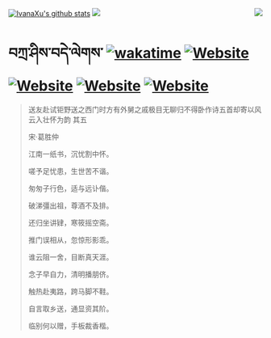 [![IvanaXu's github stats](https://github-readme-stats.vercel.app/api?username=IvanaXu&theme=codeSTACKr)](https://github.com/anuraghazra/github-readme-stats)
<img align="right" src="https://github-readme-stats.vercel.app/api/top-langs/?username=IvanaXu&langs_count=8&theme=codeSTACKr" />
<img src="https://github-readme-stats.vercel.app/api/wakatime?username=IvanaXu&layout=compact&langs_count=8&theme=codeSTACKr&custom_title=Programming&nbsp;Times&nbsp;(Since&nbsp;Jul.29.2021)&range=all_time" />
# བཀྲ་ཤིས་བདེ་ལེགས་	[![wakatime](https://wakatime.com/badge/user/5043ee4a-e361-4607-9d47-d557f2005d05.svg)](https://wakatime.com/@5043ee4a-e361-4607-9d47-d557f2005d05)	[![Website](https://img.shields.io/website?label=tianchi&up_color=orange&up_message=IvanaXu&url=https%3A%2F%2Fshields.io)](https://tianchi.aliyun.com/home/science/scienceDetail?userId=1095279182618)	[![Website](https://img.shields.io/website?label=yuque&up_color=green&up_message=IvanaXu&url=https%3A%2F%2Fshields.io)](https://www.yuque.com/ivanaxu)	[![Website](https://img.shields.io/website?label=leetcode&up_color=yellow&up_message=IvanaXu&url=https%3A%2F%2Fshields.io)](https://leetcode.cn/u/ivanaxu)	[![Website](https://img.shields.io/website?label=aistudio&up_color=violet&up_message=IvanaXu&url=https%3A%2F%2Fshields.io)](https://aistudio.baidu.com/aistudio/personalcenter/thirdview/979775)
> 送友赴试钜野送之西门时方有外舅之戚极目无聊归不得卧作诗五首却寄以风云入壮怀为韵 其五
>
> 宋·葛胜仲
>
> 江南一纸书，沉忧割中怀。
> 
> 嗟予足忧患，生世苦不谐。
> 
> 匆匆子行色，适与远讣偕。
> 
> 破涕彊出祖，尊酒不及排。
> 
> 还归坐讲肄，寒筱摇空斋。
> 
> 推门误相从，忽惊形影乖。
> 
> 谁云阻一舍，目断真天涯。
> 
> 念子早自力，清明播朋侪。
> 
> 触热赴夷路，跨马脚不鞋。
> 
> 自言取乡送，通显资其阶。
> 
> 临别何以赠，手板裁香楷。

